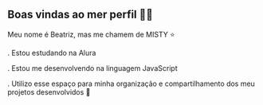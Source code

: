 ## Boas vindas ao mer perfil 💙💙

Meu nome é Beatriz, mas me chamem de MISTY ⭐

. Estou estudando na Alura

. Estou me desenvolvendo na linguagem JavaScript

. Utilizo esse espaço para minha organização e compartilhamento dos meu projetos desenvolvidos 🥰
